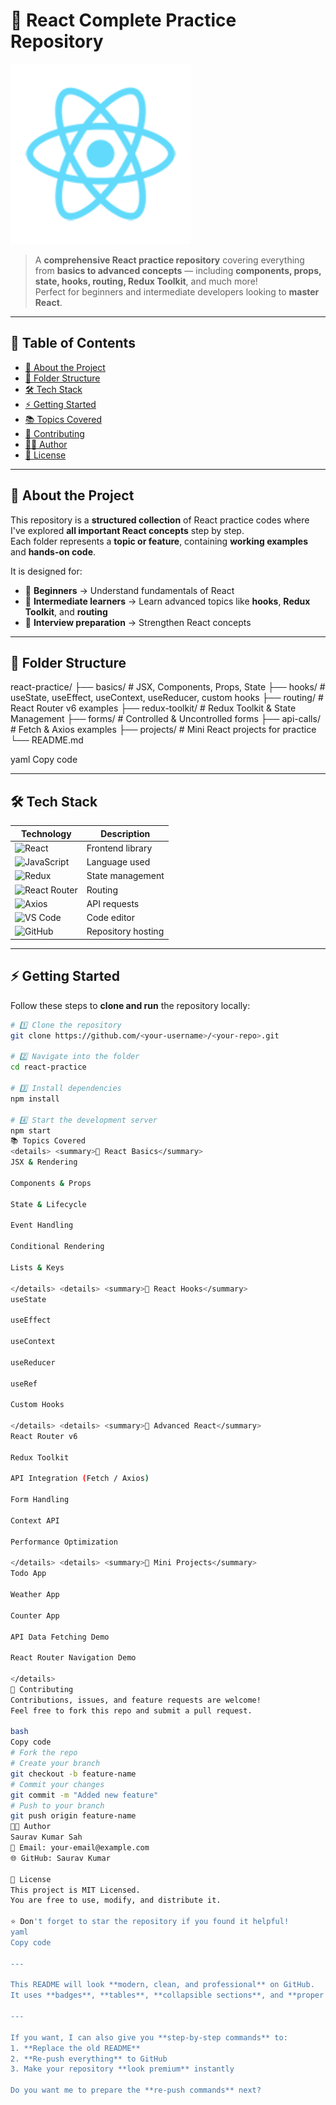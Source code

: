 # 🚀 React Complete Practice Repository  

![React Banner](https://raw.githubusercontent.com/github/explore/main/topics/react/react.png)

> A **comprehensive React practice repository** covering everything from **basics to advanced concepts** — including **components, props, state, hooks, routing, Redux Toolkit**, and much more!  
Perfect for beginners and intermediate developers looking to **master React**.

---

## 📝 Table of Contents
- [📌 About the Project](#-about-the-project)
- [📂 Folder Structure](#-folder-structure)
- [🛠 Tech Stack](#-tech-stack)
- [⚡ Getting Started](#-getting-started)
- [📚 Topics Covered](#-topics-covered)
- [🤝 Contributing](#-contributing)
- [👨‍💻 Author](#-author)
- [📜 License](#-license)

---

## 📌 About the Project

This repository is a **structured collection** of React practice codes where I've explored **all important React concepts** step by step.  
Each folder represents a **topic or feature**, containing **working examples** and **hands-on code**.  

It is designed for:
- 🔹 **Beginners** → Understand fundamentals of React
- 🔹 **Intermediate learners** → Learn advanced topics like **hooks**, **Redux Toolkit**, and **routing**
- 🔹 **Interview preparation** → Strengthen React concepts

---

## 📂 Folder Structure

react-practice/
├── basics/ # JSX, Components, Props, State
├── hooks/ # useState, useEffect, useContext, useReducer, custom hooks
├── routing/ # React Router v6 examples
├── redux-toolkit/ # Redux Toolkit & State Management
├── forms/ # Controlled & Uncontrolled forms
├── api-calls/ # Fetch & Axios examples
├── projects/ # Mini React projects for practice
└── README.md

yaml
Copy code

---

## 🛠 Tech Stack

| **Technology** | **Description** |
|---------------|------------------|
| ![React](https://img.shields.io/badge/React-20232A?style=for-the-badge&logo=react&logoColor=61DAFB) | Frontend library |
| ![JavaScript](https://img.shields.io/badge/JavaScript-F7DF1E?style=for-the-badge&logo=javascript&logoColor=black) | Language used |
| ![Redux](https://img.shields.io/badge/Redux_Toolkit-593D88?style=for-the-badge&logo=redux&logoColor=white) | State management |
| ![React Router](https://img.shields.io/badge/React_Router-CA4245?style=for-the-badge&logo=react-router&logoColor=white) | Routing |
| ![Axios](https://img.shields.io/badge/Axios-671ddf?style=for-the-badge&logo=axios&logoColor=white) | API requests |
| ![VS Code](https://img.shields.io/badge/VS_Code-007ACC?style=for-the-badge&logo=visual-studio-code&logoColor=white) | Code editor |
| ![GitHub](https://img.shields.io/badge/GitHub-181717?style=for-the-badge&logo=github&logoColor=white) | Repository hosting |

---

## ⚡ Getting Started

Follow these steps to **clone and run** the repository locally:

```bash
# 1️⃣ Clone the repository
git clone https://github.com/<your-username>/<your-repo>.git

# 2️⃣ Navigate into the folder
cd react-practice

# 3️⃣ Install dependencies
npm install

# 4️⃣ Start the development server
npm start
📚 Topics Covered
<details> <summary>🔹 React Basics</summary>
JSX & Rendering

Components & Props

State & Lifecycle

Event Handling

Conditional Rendering

Lists & Keys

</details> <details> <summary>🔹 React Hooks</summary>
useState

useEffect

useContext

useReducer

useRef

Custom Hooks

</details> <details> <summary>🔹 Advanced React</summary>
React Router v6

Redux Toolkit

API Integration (Fetch / Axios)

Form Handling

Context API

Performance Optimization

</details> <details> <summary>🔹 Mini Projects</summary>
Todo App

Weather App

Counter App

API Data Fetching Demo

React Router Navigation Demo

</details>
🤝 Contributing
Contributions, issues, and feature requests are welcome!
Feel free to fork this repo and submit a pull request.

bash
Copy code
# Fork the repo
# Create your branch
git checkout -b feature-name
# Commit your changes
git commit -m "Added new feature"
# Push to your branch
git push origin feature-name
👨‍💻 Author
Saurav Kumar Sah
📧 Email: your-email@example.com
🌐 GitHub: Saurav Kumar

📜 License
This project is MIT Licensed.
You are free to use, modify, and distribute it.

⭐ Don't forget to star the repository if you found it helpful!
yaml
Copy code

---

This README will look **modern, clean, and professional** on GitHub.  
It uses **badges**, **tables**, **collapsible sections**, and **proper formatting** to make it **stand out**.

---

If you want, I can also give you **step-by-step commands** to:
1. **Replace the old README**  
2. **Re-push everything** to GitHub  
3. Make your repository **look premium** instantly  

Do you want me to prepare the **re-push commands** next?